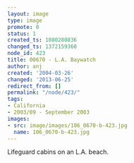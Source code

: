 ```yaml
---
layout: image
type: image
promote: 0
status: 1
created_ts: 1080280836
changed_ts: 1372159368
node_id: 423
title: 00670 - L.A. Baywatch
author: anj
created: '2004-03-26'
changed: '2013-06-25'
redirect_from: []
permalink: "/node/423/"
tags:
- California
- 2003/09 - September 2003
images:
- src: image/images/106_0670-b-423.jpg
  name: 106_0670-b-423.jpg
---
```

Lifeguard cabins on an L.A. beach.

